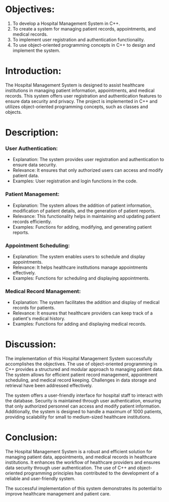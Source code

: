 # Objectives:

1. To develop a Hospital Management System in C++.
2. To create a system for managing patient records, appointments, and medical records.
3. To implement user registration and authentication functionality.
4. To use object-oriented programming concepts in C++ to design and implement the system.

# Introduction:

The Hospital Management System is designed to assist healthcare institutions in managing patient information, appointments, and medical records. This system offers user registration and authentication features to ensure data security and privacy. The project is implemented in C++ and utilizes object-oriented programming concepts, such as classes and objects.

# Description:

### User Authentication:

- Explanation: The system provides user registration and authentication to ensure data security.
- Relevance: It ensures that only authorized users can access and modify patient data.
- Examples: User registration and login functions in the code.

### Patient Management:

- Explanation: The system allows the addition of patient information, modification of patient details, and the generation of patient reports.
- Relevance: This functionality helps in maintaining and updating patient records efficiently.
- Examples: Functions for adding, modifying, and generating patient reports.

### Appointment Scheduling:

- Explanation: The system enables users to schedule and display appointments.
- Relevance: It helps healthcare institutions manage appointments effectively.
- Examples: Functions for scheduling and displaying appointments.

### Medical Record Management:

- Explanation: The system facilitates the addition and display of medical records for patients.
- Relevance: It ensures that healthcare providers can keep track of a patient's medical history.
- Examples: Functions for adding and displaying medical records.

# Discussion:

The implementation of this Hospital Management System successfully accomplishes the objectives. The use of object-oriented programming in C++ provides a structured and modular approach to managing patient data. The system allows for efficient patient record management, appointment scheduling, and medical record keeping. Challenges in data storage and retrieval have been addressed effectively.

The system offers a user-friendly interface for hospital staff to interact with the database. Security is maintained through user authentication, ensuring that only authorized personnel can access and modify patient information. Additionally, the system is designed to handle a maximum of 1000 patients, providing scalability for small to medium-sized healthcare institutions.

# Conclusion:

The Hospital Management System is a robust and efficient solution for managing patient data, appointments, and medical records in healthcare institutions. It enhances the workflow of healthcare providers and ensures data security through user authentication. The use of C++ and object-oriented programming principles has contributed to the development of a reliable and user-friendly system.

The successful implementation of this system demonstrates its potential to improve healthcare management and patient care.
